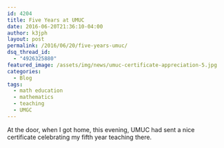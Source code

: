 ```yaml
---
id: 4204
title: Five Years at UMUC
date: 2016-06-20T21:36:10-04:00
author: k3jph
layout: post
permalink: /2016/06/20/five-years-umuc/
dsq_thread_id:
  - "4926325880"
featured_image: /assets/img/news/umuc-certificate-appreciation-5.jpg
categories:
  - Blog
tags:
  - math education
  - mathematics
  - teaching
  - UMGC
---
```


At the door, when I got home, this evening, UMUC had sent a nice certificate celebrating my fifth year teaching there.
